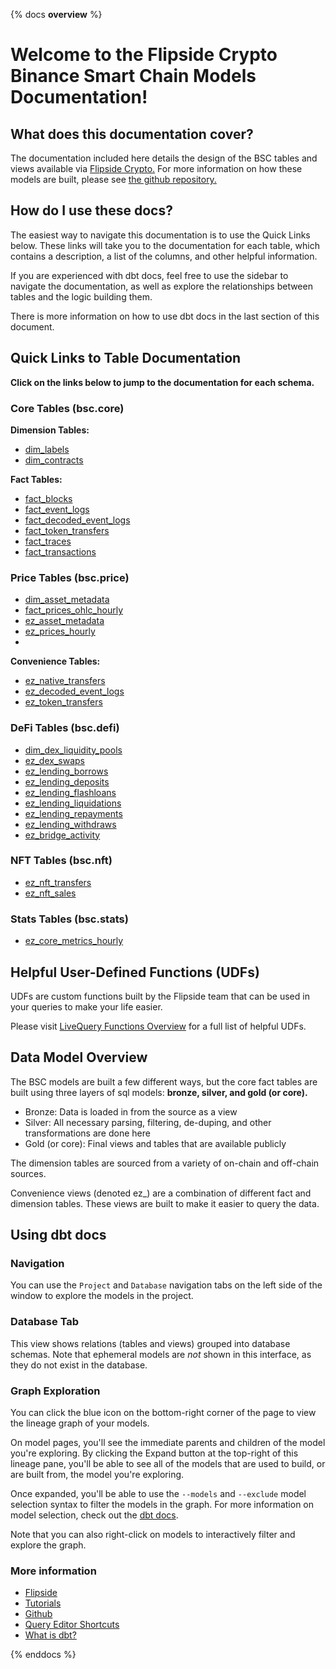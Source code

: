 {% docs __overview__ %}

# Welcome to the Flipside Crypto Binance Smart Chain Models Documentation!

## **What does this documentation cover?**
The documentation included here details the design of the BSC tables and views available via [Flipside Crypto.](https://flipsidecrypto.xyz/) For more information on how these models are built, please see [the github repository.](https://github.com/FlipsideCrypto/bsc-models)

## **How do I use these docs?**
The easiest way to navigate this documentation is to use the Quick Links below. These links will take you to the documentation for each table, which contains a description, a list of the columns, and other helpful information.

If you are experienced with dbt docs, feel free to use the sidebar to navigate the documentation, as well as explore the relationships between tables and the logic building them.

There is more information on how to use dbt docs in the last section of this document.

## **Quick Links to Table Documentation**

**Click on the links below to jump to the documentation for each schema.**

### Core Tables (bsc.core)

**Dimension Tables:**
- [dim_labels](https://flipsidecrypto.github.io/bsc-models/#!/model/model.bsc_models.core__dim_labels)
- [dim_contracts](https://flipsidecrypto.github.io/bsc-models/#!/model/model.bsc_models.core__dim_contracts)

**Fact Tables:**
- [fact_blocks](https://flipsidecrypto.github.io/bsc-models/#!/model/model.bsc_models.core__fact_blocks)
- [fact_event_logs](https://flipsidecrypto.github.io/bsc-models/#!/model/model.bsc_models.core__fact_event_logs)
- [fact_decoded_event_logs](https://flipsidecrypto.github.io/bsc-models/#!/model/model.bsc_models.core__fact_decoded_event_logs)
- [fact_token_transfers](https://flipsidecrypto.github.io/bsc-models/#!/model/model.bsc_models.core__fact_token_transfers)
- [fact_traces](https://flipsidecrypto.github.io/bsc-models/#!/model/model.bsc_models.core__fact_traces)
- [fact_transactions](https://flipsidecrypto.github.io/bsc-models/#!/model/model.bsc_models.core__fact_transactions)

### Price Tables (bsc.price)
- [dim_asset_metadata](https://flipsidecrypto.github.io/bsc-models/#!/model/model.bsc_models.price__dim_asset_metadata)
- [fact_prices_ohlc_hourly](https://flipsidecrypto.github.io/bsc-models/#!/model/model.bsc_models.price__fact_prices_ohlc_hourly)
- [ez_asset_metadata](https://flipsidecrypto.github.io/bsc-models/#!/model/model.bsc_models.price__ez_asset_metadata)
- [ez_prices_hourly](https://flipsidecrypto.github.io/bsc-models/#!/model/model.bsc_models.price__ez_prices_hourly)
- 
**Convenience Tables:**
- [ez_native_transfers](https://flipsidecrypto.github.io/bsc-models/#!/model/model.bsc_models.core__ez_native_transfers)
- [ez_decoded_event_logs](https://flipsidecrypto.github.io/bsc-models/#!/model/model.bsc_models.core__ez_decoded_event_logs)
- [ez_token_transfers](https://flipsidecrypto.github.io/bsc-models/#!/model/model.bsc_models.core__ez_token_transfers)

### DeFi Tables (bsc.defi)
- [dim_dex_liquidity_pools](https://flipsidecrypto.github.io/bsc-models/#!/model/model.bsc_models.defi__dim_dex_liquidity_pools)
- [ez_dex_swaps](https://flipsidecrypto.github.io/bsc-models/#!/model/model.bsc_models.core__ez_dex_swaps)
- [ez_lending_borrows](https://flipsidecrypto.github.io/bsc-models/#!/model/model.bsc_models.defi__ez_lending_borrows) 
- [ez_lending_deposits](https://flipsidecrypto.github.io/bsc-models/#!/model/model.bsc_models.defi__ez_lending_deposits)
- [ez_lending_flashloans](https://flipsidecrypto.github.io/bsc-models/#!/model/model.bsc_models.defi__ez_lending_flashloans)
- [ez_lending_liquidations](https://flipsidecrypto.github.io/bsc-models/#!/model/model.bsc_models.defi__ez_lending_liquidations)
- [ez_lending_repayments](https://flipsidecrypto.github.io/bsc-models/#!/model/model.bsc_models.defi__ez_lending_repayments)
- [ez_lending_withdraws](https://flipsidecrypto.github.io/bsc-models/#!/model/model.bsc_models.defi__ez_lending_withdraws)
- [ez_bridge_activity](https://flipsidecrypto.github.io/bsc-models/#!/model/model.bsc_models.defi__ez_bridge_activity)

### NFT Tables (bsc.nft)
- [ez_nft_transfers](https://flipsidecrypto.github.io/bsc-models/#!/model/model.bsc_models.nft__ez_nft_transfers)
- [ez_nft_sales](https://flipsidecrypto.github.io/bsc-models/#!/model/model.bsc_models.nft__ez_nft_sales)

### Stats Tables (bsc.stats)
- [ez_core_metrics_hourly](https://flipsidecrypto.github.io/bsc-models/#!/model/model.bsc_models.stats__ez_core_metrics_hourly)

## **Helpful User-Defined Functions (UDFs)**

UDFs are custom functions built by the Flipside team that can be used in your queries to make your life easier. 

Please visit [LiveQuery Functions Overview](https://flipsidecrypto.github.io/livequery-models/#!/overview) for a full list of helpful UDFs.

## **Data Model Overview**

The BSC models are built a few different ways, but the core fact tables are built using three layers of sql models: **bronze, silver, and gold (or core).**

- Bronze: Data is loaded in from the source as a view
- Silver: All necessary parsing, filtering, de-duping, and other transformations are done here
- Gold (or core): Final views and tables that are available publicly

The dimension tables are sourced from a variety of on-chain and off-chain sources.

Convenience views (denoted ez_) are a combination of different fact and dimension tables. These views are built to make it easier to query the data.

## **Using dbt docs**
### Navigation

You can use the ```Project``` and ```Database``` navigation tabs on the left side of the window to explore the models in the project.

### Database Tab

This view shows relations (tables and views) grouped into database schemas. Note that ephemeral models are *not* shown in this interface, as they do not exist in the database.

### Graph Exploration

You can click the blue icon on the bottom-right corner of the page to view the lineage graph of your models.

On model pages, you'll see the immediate parents and children of the model you're exploring. By clicking the Expand button at the top-right of this lineage pane, you'll be able to see all of the models that are used to build, or are built from, the model you're exploring.

Once expanded, you'll be able to use the ```--models``` and ```--exclude``` model selection syntax to filter the models in the graph. For more information on model selection, check out the [dbt docs](https://docs.getdbt.com/docs/model-selection-syntax).

Note that you can also right-click on models to interactively filter and explore the graph.


### **More information**
- [Flipside](https://flipsidecrypto.xyz)
- [Tutorials](https://docs.flipsidecrypto.com/our-data/tutorials)
- [Github](https://github.com/FlipsideCrypto/bsc-models)
- [Query Editor Shortcuts](https://docs.flipsidecrypto.com/velocity/query-editor-shortcuts)
- [What is dbt?](https://docs.getdbt.com/docs/introduction)

{% enddocs %}
